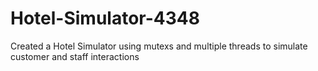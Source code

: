 # Hotel-Simulator-4348
Created a Hotel Simulator using mutexs and multiple threads to simulate customer and staff interactions

